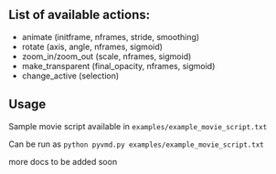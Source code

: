 ## List of available actions:

+ animate (initframe, nframes, stride, smoothing)
+ rotate (axis, angle, nframes, sigmoid)
+ zoom_in/zoom_out (scale, nframes, sigmoid)
+ make_transparent (final_opacity, nframes, sigmoid)
+ change_active (selection)

## Usage

Sample movie script available in `examples/example_movie_script.txt`

Can be run as `python pyvmd.py examples/example_movie_script.txt`

more docs to be added soon